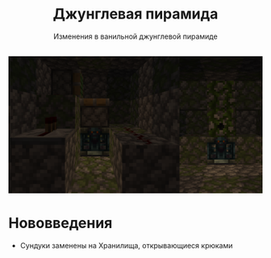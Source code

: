 <div align="center">

<h1> Джунглевая пирамида </h1>
Изменения в ванильной джунглевой пирамиде<br><br>

![image](https://github.com/LumonCorporation/Custom_Structures/blob/main/files/2024-11-17_19.43.59.png)
</div>

# Нововведения
- Сундуки заменены на Хранилища, открывающиеся крюками
